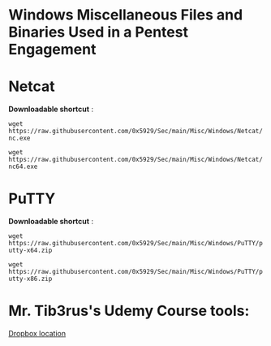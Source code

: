 # Windows Miscellaneous Files and Binaries Used in a Pentest Engagement

# Netcat

**Downloadable shortcut** : 

`wget https://raw.githubusercontent.com/0x5929/Sec/main/Misc/Windows/Netcat/nc.exe`

`wget https://raw.githubusercontent.com/0x5929/Sec/main/Misc/Windows/Netcat/nc64.exe`

# PuTTY

**Downloadable shortcut** : 

`wget https://raw.githubusercontent.com/0x5929/Sec/main/Misc/Windows/PuTTY/putty-x64.zip`

`wget https://raw.githubusercontent.com/0x5929/Sec/main/Misc/Windows/PuTTY/putty-x86.zip`


# Mr. Tib3rus's Udemy Course tools: 

[Dropbox location](https://www.dropbox.com/s/zav0syvpq5tepbz/tools.zip?dl=0)
